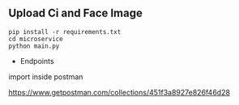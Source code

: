 ## Upload Ci and Face Image

```
pip install -r requirements.txt
cd microservice
python main.py
```


- Endpoints

import inside postman 

https://www.getpostman.com/collections/451f3a8927e826f46d28